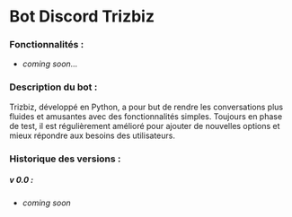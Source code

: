 # Bot Discord Trizbiz 

### Fonctionnalités : 
- *coming soon...*

### Description du bot : 
Trizbiz, développé en Python, a pour but de rendre les conversations plus fluides et amusantes avec des fonctionnalités simples. Toujours en phase de test, il est régulièrement amélioré pour ajouter de nouvelles options et mieux répondre aux besoins des utilisateurs.

### Historique des versions : 
##### v 0.0 :
- *coming soon*